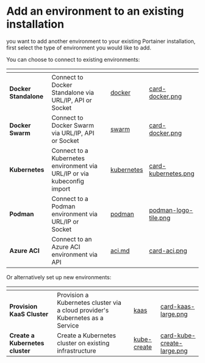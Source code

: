 # Add an environment to an existing installation

&#x20;you want to add another environment to your existing Portainer installation, first select the type of environment you would like to add.&#x20;

You can choose to connect to existing environments:

<table data-view="cards"><thead><tr><th></th><th></th><th></th><th data-hidden data-card-target data-type="content-ref"></th><th data-hidden data-card-cover data-type="files"></th></tr></thead><tbody><tr><td><strong>Docker Standalone</strong></td><td>Connect to Docker Standalone via URL/IP, API or Socket</td><td></td><td><a href="../admin/environments/add/docker/">docker</a></td><td><a href="../.gitbook/assets/card-docker.png">card-docker.png</a></td></tr><tr><td><strong>Docker Swarm</strong></td><td>Connect to Docker Swarm via URL/IP, API or Socket</td><td></td><td><a href="../admin/environments/add/swarm/">swarm</a></td><td><a href="../.gitbook/assets/card-docker.png">card-docker.png</a></td></tr><tr><td><strong>Kubernetes</strong></td><td>Connect to a Kubernetes environment via URL/IP or via kubeconfig import</td><td></td><td><a href="../admin/environments/add/kubernetes/">kubernetes</a></td><td><a href="../.gitbook/assets/card-kubernetes.png">card-kubernetes.png</a></td></tr><tr><td><strong>Podman</strong></td><td>Connect to a Podman environment via URL/IP or Socket</td><td></td><td><a href="../admin/environments/add/podman/">podman</a></td><td><a href="../.gitbook/assets/podman-logo-tile.png">podman-logo-tile.png</a></td></tr><tr><td><strong>Azure ACI</strong></td><td>Connect to an Azure ACI environment via API</td><td></td><td><a href="../admin/environments/add/aci.md">aci.md</a></td><td><a href="../.gitbook/assets/card-aci.png">card-aci.png</a></td></tr></tbody></table>

Or alternatively set up new environments:

<table data-card-size="large" data-view="cards"><thead><tr><th></th><th></th><th></th><th data-hidden data-card-target data-type="content-ref"></th><th data-hidden data-card-cover data-type="files"></th></tr></thead><tbody><tr><td><strong>Provision KaaS Cluster</strong></td><td>Provision a Kubernetes cluster via a cloud provider's Kubernetes as a Service</td><td></td><td><a href="../admin/environments/add/kaas/">kaas</a></td><td><a href="../.gitbook/assets/card-kaas-large.png">card-kaas-large.png</a></td></tr><tr><td><strong>Create a Kubernetes cluster</strong></td><td>Create a Kubernetes cluster on existing infrastructure</td><td></td><td><a href="../admin/environments/add/kube-create/">kube-create</a></td><td><a href="../.gitbook/assets/card-kube-create-large.png">card-kube-create-large.png</a></td></tr></tbody></table>
